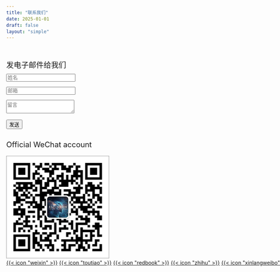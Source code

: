```yaml
---
title: "联系我们"
date: 2025-01-01
draft: false
layout: "simple"
---
```


<div class="custom-contact-parent" style="margin-top: 50px;">
  <div class="custom-contact-child1">
  <div style="font-size: 20px; margin-top:30px; margin-bottom: 10px;" >发电子邮件给我们</div>
  <script src="https://cdn.jsdelivr.net/npm/@emailjs/browser@4/dist/email.min.js"></script>
   <form class="custom-formcontact-container" id="contact-form">
       <input class="custom-formcontact-input" type="text" id="name" placeholder="姓名" required><p>
       <input class="custom-formcontact-input" type="email" id="email" placeholder="邮箱" required><p>
       <textarea class="custom-formcontact-textarea" id="message" placeholder="留言" required></textarea><p>
       <button type="submit" class="custom-formcontact-button">发送</button>
   </form>
   <script>
       emailjs.init("vdP5Xufc7ya4tda5p"); // 替换为你的 Public Key
       document.getElementById('contact-form').addEventListener('submit', function(event) {
           event.preventDefault();
           const data = {
               name: document.getElementById("name").value,
               email: document.getElementById("email").value,
               message: document.getElementById("message").value,
           };
           console.log("发送数据:", data); // 调试用
           emailjs.send("service_30kcso8", "template_0lan0r9", data) // 业务ID service 和模板ID template
               .then(() => alert('发送成功！'),
                    (error) => alert('发送失败：' + error.text));
       });
   </script>
  </div>



  <div class="custom-contact-child2"></div>
  
  <div class="custom-contact-child3">
   <div style="font-size: 20px; margin-top:30px; margin-bottom: 10px;" >Official WeChat account</div>
   <img style="margin-top: 8px; width: 275px;" src="/images/weixin.jpg">
   
  <div style="margin-top:0px; white-space: nowrap;">
  <a href="#" class="custom-icon-ohulab">{{< icon "weixin" >}}</a>
  <a href="#" target="_blank" class="custom-icon-ohulab">{{< icon "toutiao" >}}</a>
  <a href="#" target="_blank" 
  class="custom-icon-ohulab">{{< icon "redbook" >}}</a>
  <a href="#" target="_blank" class="custom-icon-ohulab">{{< icon "zhihu" >}}</a>
  <a href="#" target="_blank" class="custom-icon-ohulab">{{< icon "xinlangweibo" >}}</a>
  <a href="mailto:ohulab.org@ohulab.org" target="_blank" class="custom-icon-ohulab">{{< icon "email" >}}</a>
  </div>
  
  </div>
</div>
